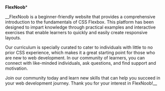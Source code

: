 **FlexNoob***

__FlexNoob is a beginner-friendly website that provides a comprehensive introduction to the fundamentals of CSS Flexbox. This platform has been designed to impart knowledge through practical examples and interactive exercises that enable learners to quickly and easily create responsive layouts.

Our curriculum is specially curated to cater to individuals with little to no prior CSS experience, which makes it a great starting point for those who are new to web development. In our community of learners, you can connect with like-minded individuals, ask questions, and find support and motivation.

Join our community today and learn new skills that can help you succeed in your web development journey. Thank you for your interest in FlexNoob!__
